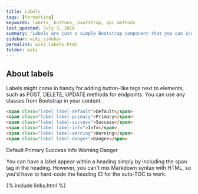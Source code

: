 ```yaml
---
title: Labels
tags: [formatting]
keywords: labels, buttons, bootstrap, api methods
last_updated: July 3, 2016
summary: "Labels are just a simple Bootstrap component that you can include in your pages as needed. They represent one of many Bootstrap options you can include in your theme."
sidebar: wiki_sidebar
permalink: wiki_labels.html
folder: wiki
---
```


## About labels
Labels might come in handy for adding button-like tags next to elements, such as POST, DELETE, UPDATE methods for endpoints. You can use any classes from Bootstrap in your content.

```html
<span class="label label-default">Default</span>
<span class="label label-primary">Primary</span>
<span class="label label-success">Success</span>
<span class="label label-info">Info</span>
<span class="label label-warning">Warning</span>
<span class="label label-danger">Danger</span>
```

<span class="label label-default">Default</span>
<span class="label label-primary">Primary</span>
<span class="label label-success">Success</span>
<span class="label label-info">Info</span>
<span class="label label-warning">Warning</span>
<span class="label label-danger">Danger</span>

You can have a label appear within a heading simply by including the span tag in the heading. However, you can't mix Markdown syntax with HTML, so you'd have to hard-code the heading ID for the auto-TOC to work.

{% include links.html %}
